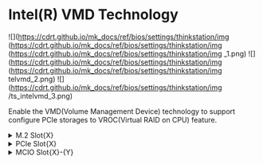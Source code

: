 # Intel(R) VMD Technology #
![](https://cdrt.github.io/mk_docs/ref/bios/settings/thinkstation/img
   (https://cdrt.github.io/mk_docs/ref/bios/settings/thinkstation/img
   (https://cdrt.github.io/mk_docs/ref/bios/settings/thinkstation/img
   _1.png)
![](https://cdrt.github.io/mk_docs/ref/bios/settings/thinkstation/img
   (https://cdrt.github.io/mk_docs/ref/bios/settings/thinkstation/img
   telvmd_2.png)
![](https://cdrt.github.io/mk_docs/ref/bios/settings/thinkstation/img
   /ts_intelvmd_3.png)

Enable the VMD(Volume Management Device) technology to 
support configure PCIe storages to VROC(Virtual RAID on 
CPU) feature.

<!-- More options for users: (Display image here?)
would these be more dropdown subheaders? or do we make it another page
look at atadriversetup for ex on how they did it
EX: M.2 Slot 1, M.2 Slot 2, M.2 Slot3
	PCIe Slot1, etc -->

<details><summary>M.2 Slot{X}</summary>

Enable/Disable Intel(R) Volume Management Device Technology
on M.2 Slot1.

Options:

1. **PCIe** – Default.
2. VMD.

!!! info ""
    X represents the slot number, 1 to 3.

</details>

<details><summary>PCIe Slot{X} </summary>

Enable/Disable Intel(R) Volume Management Device Technology
on PCIe Slot1.

Options:

1. **PCIe** – Default.
2. VMD.

!!! info ""
    X represents the slot number, 1 to 9.
</details>

<details><summary>MCIO Slot{X}-{Y}</summary>

Enable/Disable Intel(R) Volume Management Device Technology
on MCIO Slot1-1.

Options:

1. **PCIe** – Default.
2. VMD.

!!! info ""
    X & Y represent the slot numbers, 1 and 2 (interchangeably).
</details>

